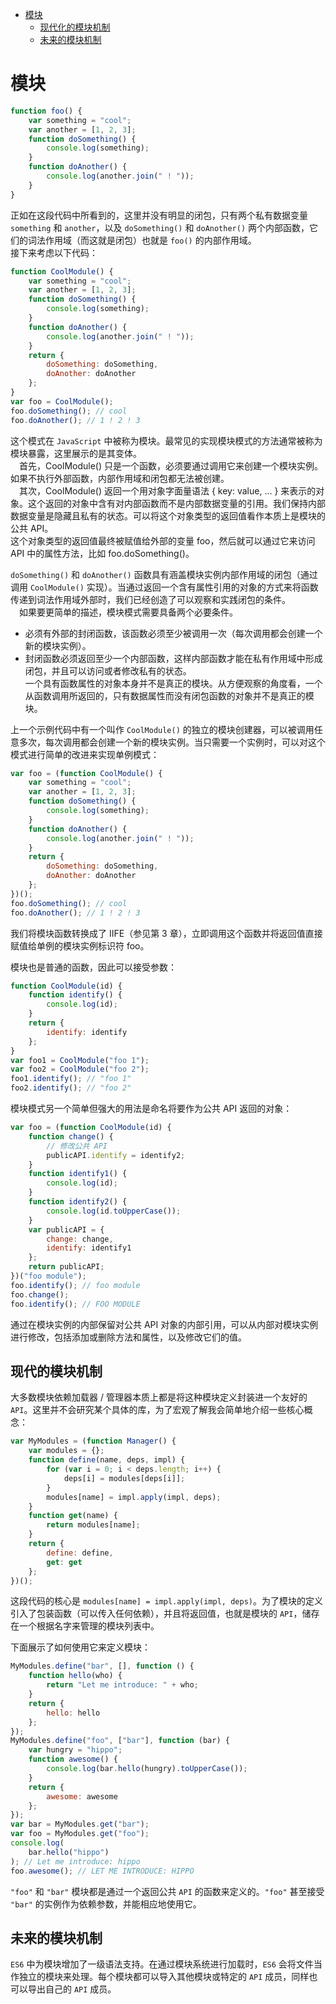 - [模块](#模块)
  * [现代化的模块机制](#现代化的模块机制)
  * [未来的模块机制](#未来的模块机制)

  
  
# 模块

```javascript
function foo() {
    var something = "cool";
    var another = [1, 2, 3];
    function doSomething() {
        console.log(something);
    }
    function doAnother() {
        console.log(another.join(" ! "));
    }
}
```
正如在这段代码中所看到的，这里并没有明显的闭包，只有两个私有数据变量 `something` 和 `another`，以及 `doSomething()` 和 `doAnother()` 两个内部函数，它们的词法作用域（而这就是闭包）也就是 `foo()` 的内部作用域。  
接下来考虑以下代码：
```javascript
function CoolModule() {
    var something = "cool";
    var another = [1, 2, 3];
    function doSomething() {
        console.log(something);
    }
    function doAnother() {
        console.log(another.join(" ! "));
    }
    return {
        doSomething: doSomething,
        doAnother: doAnother
    };
}
var foo = CoolModule();
foo.doSomething(); // cool
foo.doAnother(); // 1 ! 2 ! 3
```
这个模式在 `JavaScript` 中被称为模块。最常见的实现模块模式的方法通常被称为模块暴露，这里展示的是其变体。  
&emsp;首先，CoolModule() 只是一个函数，必须要通过调用它来创建一个模块实例。如果不执行外部函数，内部作用域和闭包都无法被创建。  
&emsp;其次，CoolModule() 返回一个用对象字面量语法 { key: value, ... } 来表示的对象。这个返回的对象中含有对内部函数而不是内部数据变量的引用。我们保持内部数据变量是隐藏且私有的状态。可以将这个对象类型的返回值看作本质上是模块的公共 API。  
这个对象类型的返回值最终被赋值给外部的变量 foo，然后就可以通过它来访问 API 中的属性方法，比如 foo.doSomething()。

`doSomething()` 和 `doAnother()` 函数具有涵盖模块实例内部作用域的闭包（通过调用 `CoolModule()` 实现）。当通过返回一个含有属性引用的对象的方式来将函数传递到词法作用域外部时，我们已经创造了可以观察和实践闭包的条件。  
&emsp;如果要更简单的描述，模块模式需要具备两个必要条件。
* 必须有外部的封闭函数，该函数必须至少被调用一次（每次调用都会创建一个新的模块实例）。
* 封闭函数必须返回至少一个内部函数，这样内部函数才能在私有作用域中形成闭包，并且可以访问或者修改私有的状态。  
一个具有函数属性的对象本身并不是真正的模块。从方便观察的角度看，一个从函数调用所返回的，只有数据属性而没有闭包函数的对象并不是真正的模块。

上一个示例代码中有一个叫作 `CoolModule()` 的独立的模块创建器，可以被调用任意多次，每次调用都会创建一个新的模块实例。当只需要一个实例时，可以对这个模式进行简单的改进来实现单例模式：
```javascript
var foo = (function CoolModule() {
    var something = "cool";
    var another = [1, 2, 3];
    function doSomething() {
        console.log(something);
    }
    function doAnother() {
        console.log(another.join(" ! "));
    }
    return {
        doSomething: doSomething,
        doAnother: doAnother
    };
})();
foo.doSomething(); // cool
foo.doAnother(); // 1 ! 2 ! 3
```
我们将模块函数转换成了 IIFE（参见第 3 章），立即调用这个函数并将返回值直接赋值给单例的模块实例标识符 foo。

模块也是普通的函数，因此可以接受参数：
```javascript
function CoolModule(id) {
    function identify() {
        console.log(id);
    }
    return {
        identify: identify
    };
}
var foo1 = CoolModule("foo 1");
var foo2 = CoolModule("foo 2");
foo1.identify(); // "foo 1"
foo2.identify(); // "foo 2"
```
模块模式另一个简单但强大的用法是命名将要作为公共 API 返回的对象：
```javascript
var foo = (function CoolModule(id) {
    function change() {
        // 修改公共 API
        publicAPI.identify = identify2;
    }
    function identify1() {
        console.log(id);
    }
    function identify2() {
        console.log(id.toUpperCase());
    }
    var publicAPI = {
        change: change,
        identify: identify1
    };
    return publicAPI;
})("foo module");
foo.identify(); // foo module
foo.change();
foo.identify(); // FOO MODULE
```
通过在模块实例的内部保留对公共 API 对象的内部引用，可以从内部对模块实例进行修改，包括添加或删除方法和属性，以及修改它们的值。

## 现代的模块机制
大多数模块依赖加载器 / 管理器本质上都是将这种模块定义封装进一个友好的 `API`。这里并不会研究某个具体的库，为了宏观了解我会简单地介绍一些核心概念：
```javascript
var MyModules = (function Manager() {
    var modules = {};
    function define(name, deps, impl) {
        for (var i = 0; i < deps.length; i++) {
            deps[i] = modules[deps[i]];
        }
        modules[name] = impl.apply(impl, deps);
    }
    function get(name) {
        return modules[name];
    }
    return {
        define: define,
        get: get
    };
})();
```
这段代码的核心是 `modules[name] = impl.apply(impl, deps)`。为了模块的定义引入了包装函数（可以传入任何依赖），并且将返回值，也就是模块的 `API`，储存在一个根据名字来管理的模块列表中。

下面展示了如何使用它来定义模块：
```javascript
MyModules.define("bar", [], function () {
    function hello(who) {
        return "Let me introduce: " + who;
    }
    return {
        hello: hello
    };
});
MyModules.define("foo", ["bar"], function (bar) {
    var hungry = "hippo";
    function awesome() {
        console.log(bar.hello(hungry).toUpperCase());
    }
    return {
        awesome: awesome
    };
});
var bar = MyModules.get("bar");
var foo = MyModules.get("foo");
console.log(
    bar.hello("hippo")
); // Let me introduce: hippo
foo.awesome(); // LET ME INTRODUCE: HIPPO
```
`"foo"` 和 `"bar"` 模块都是通过一个返回公共 `API` 的函数来定义的。`"foo"` 甚至接受 `"bar"` 的实例作为依赖参数，并能相应地使用它。

## 未来的模块机制
`ES6` 中为模块增加了一级语法支持。在通过模块系统进行加载时，`ES6` 会将文件当作独立的模块来处理。每个模块都可以导入其他模块或特定的 `API` 成员，同样也可以导出自己的 `API` 成员。